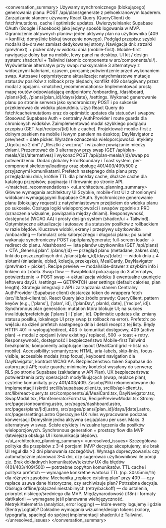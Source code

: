 <conversation_summary>
<decisions>
Używamy synchronicznego (blokującego) generowania planu: POST /api/plans/generate z pełnoekranowym loaderem.
Zarządzanie stanem: używamy React Query (QueryClient) do fetch/mutations, cache i optimistic updates.
Uwierzytelnianie: Supabase OAuth (Google i Facebook) jako jedyny sposób logowania w MVP.
Ograniczenie aktywnych planów: jeden aktywny plan na użytkownika (409 = konflikt; domyślnie blokuj tworzenie nowego).
Podgląd przepisu: szybki modal/side-drawer zamiast dedykowanej strony.
Nawigacja dni: strzałki (prev/next) + picker daty w widoku dnia (mobile-first).
Mobile-first nawigacja: dolny bar na mobile, lewy panel na desktop.
UI kit / design system: shadcn/ui + Tailwind (atomic components w src/components/ui/).
Wyświetlanie alternatyw przy swap: maksymalnie 3 alternatywy z widocznymi kaloriami, czasem, porcjami; potwierdzenie przed wykonaniem swap.
Autosave i optymistyczne aktualizacje: natychmiastowe mutacje statusów posiłków z rollback przy błędach; konflikt 409 obsługiwany przez modal z opcjami.
</decisions>
<matched_recommendations>
Implementować prostą mapę routów odpowiadającą endpointom: /onboarding, /dashboard, /plans/{id}, /plans/{plan_id}/days/{date}, /settings.
Wykonać generowanie planu po stronie serwera jako synchroniczny POST i po sukcesie przekierować do widoku planu/dnia.
Użyć React Query do fetch/cache/mutations oraz do optimistic updates dla statusów i swapów.
Stosować Supabase Auth + centralny AuthProvider i route guards dla chronionych widoków.
Zaimplementować modal szybkiego podglądu przepisu (GET /api/recipes/{id} lub z cache).
Projektować mobile-first z dolnym paskiem na mobile i lewym panelem na desktop; DayNavigator z prev/next + date picker.
Wyraźne oznaczenia wieloporcjowości: etykiety „Ugotuj na 2 dni” / „Resztki z wczoraj” i wizualne powiązanie między dniami.
Prezentować do 3 alternatyw przy swap (GET /api/plan-meals/{id}/alternatives) i wykonać POST /api/plan-meals/{id}/swap po potwierdzeniu.
Dodać globalny ErrorBoundary i Toast system, per-component skeletony/loadingy oraz obsługę 401/403/409/500 z przyjaznymi komunikatami.
Prefetch następnego dnia planu przy przeglądaniu dnia, krótkie TTL dla plan/day cache, dłuższe cache dla katalogu przepisów; paginacja i filtrowanie po stronie API.
</matched_recommendations>
<ui_architecture_planning_summary>
Główne wymagania architektury UI
Szybkie, mobile-first UI z chronionymi widokami wymagającymi Supabase OAuth.
Synchroniczne generowanie planu (blokujący request) z natychmiastowym przejściem do widoku planu po sukcesie.
Obsługa logiki wieloporcjowości i swapów zgodnie z PRD (oznaczenia wizualne, powiązania między dniami).
Responsywność, dostępność (WCAG AA) i prosty design system (shadcn/ui + Tailwind).
Optymistyczne aktualizacje i autosave dla statusów posiłków z rollbackiem w razie błędów.
Kluczowe widoki, ekrany i przepływy użytkownika
/onboarding — formularz celu kalorycznego i długości planu; po submit wykonuje synchroniczny POST /api/plans/generate; full-screen loader → redirect do planu.
/dashboard — lista planów użytkownika (GET /api/plans) + CTA „Generuj plan”.
/plans/{id} — przegląd planu (metadane, zakres dat), linki do poszczególnych dni.
/plans/{plan_id}/days/{date} — widok dnia z 4 slotami (śniadanie, obiad, kolacja, przekąska), MealCardy, DayNavigator (prev/next + picker).
Recipe preview — modal/side-drawer z szybkim info i linkiem do źródła.
Swap flow — SwapModal pokazujący do 3 alternatyw, potwierdzenie → POST swap → aktualizacja widoku (i ewentualne usunięcie leftoveru day2).
/settings — GET/PATCH user settings (default calories, plan length).
Strategia integracji z API i zarządzania stanem
Centralny AuthProvider (Supabase client) dostarcza token do wrappera fetch (src/lib/api-client.ts).
React Query jako źródło prawdy: QueryClient, pattern keyów (e.g., ['plans'], ['plan', id], ['planDay', planId, date], ['recipe', id]).
Synchronous plan generation: mutation która blokuje UI; na sukces invaliduje/prefetchuje ['plans'] i ['plan', id].
Optimistic updates dla: zmiany statusu posiłku, lokalnego UI przy swap (z rollback na error).
Prefetch: po wejściu na dzień prefetch następnego dnia i detali recept z tej listy.
Błędy HTTP: 401 → wyloguj/redirect, 403 → komunikat dostępowy, 409 (active plan) → modal z opcjami (view existing / replace), 500 → toast + retry.
Responsywność, dostępność i bezpieczeństwo
Mobile-first Tailwind breakpoints; komponenty adaptujące layout (MealCard grid → lista na mobile).
Accessibility: semantyczne HTML, aria-labels, skip-links, focus-visible, accessible modals (trap focus), keyboard navigation dla DayNavigator, kontrast WCAG AA.
Bezpieczeństwo: token Supabase do autoryzacji API; route guards; minimalny kontekst wysyłany do serwera; RLS po stronie Supabase (zakładane w API Plan).
UX bezpieczeństwa: potwierdzenia przy operacjach modyfikujących (swap, replace plan), czytelne komunikaty przy 401/403/409.
Zasoby/Pliki rekomendowane do implementacji (skrót)
src/lib/supabase.client.ts, src/lib/api-client.ts, src/lib/react-query.ts
src/components/ui/MealCard.tsx, DayNavigator.tsx, SwapModal.tsx, PlanGeneratorForm.tsx, RecipePreviewModal.tsx
Strony: src/pages/onboarding.astro, src/pages/dashboard.astro, src/pages/plans/[id].astro, src/pages/plans/[plan_id]/days/[date].astro, src/pages/settings.astro
Operacyjne UX rules wypracowane podczas konwersacji
Domyślnie jedna aktywna sesja/planu per user.
Maks. 3 alternatywy w swap.
Ścisłe etykiety i wizualne łączenia dla posiłków wieloporcjowych.
Synchronous generation = prostszy flow dla MVP (łatwiejsza obsługa UI i komunikacja błędów).
</ui_architecture_planning_summary>
<unresolved_issues>
Szczegółowa polityka dla przepisów z 3–4 porcjami (MVP decyzja: akceptujemy, ale brak UI reguł dla >2 dni planowania szczegółów). Wymaga doprecyzowania: czy automatycznie planować 3–4 dni, czy sugerować użytkownikowi ile porcji zje.
Brak dokładnych komunikatów/tekstów UX dla błędów (401/403/409/500) — potrzebne copy/ton komunikatów.
TTL cache i polityka prefetch — wymagane konkretne wartości TTL (np. 30s/5min/1h) dla różnych zasobów.
Mechanika „replace existing plan” przy 409 — czy replace usuwa dane historyczne, czy archiwizuje plan? Potrzebna decyzja.
Obsługa offline/połączeń niestabilnych (retry/backoff) — do ustalenia, priorytet niskiego/średniego dla MVP.
Międzynarodowość (i18n) i formaty dat/kalorii — wymagane jeśli planowana wielojęzyczność.
Metryki/telemetria (analytics, error logging) — które eventy logujemy i gdzie (Sentry/Logtail)?
Dokładne wymagania wizualne/design tokens (kolory, typografia, spacing) do spójnej implementacji shadcn/ui z Tailwind.
</unresolved_issues>
</conversation_summary>